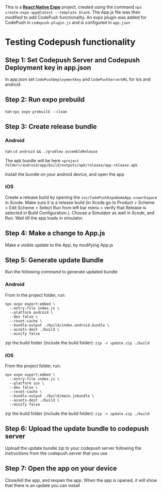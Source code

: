 This is a [**React Native Expo**](https://docs.expo.dev/) project, created using the command `npx create-expo-app@latest --template blank`. The App.js file was then modified to add CodePush functionality. An expo plugin was added for CodePush in `codepush-plugin.js` and is configured in `app.json`

# Testing Codepush functionality

## Step 1: Set Codepush Server and Codepush Deployment key in app.json

In app.json set `CodePushDeploymentKey` and `CodePushServerURL` for ios and android. 

## Step 2: Run expo prebuild

run `npx expo prebuild --clean`

## Step 3: Create release bundle 

### Android

run `cd android && ./gradlew assembleRelease` 

The apk bundle will be here `<project folder>/android/app/build/outputs/apk/release/app-release.apk`

Install the bundle on your android device, and open the app

### iOS

Create a release build by opening the `ios/CodePushExpoDemoApp.xcworkspace` in Xcode. Make sure it is a release build (in Xcode go to Product > Scheme > Edit Scheme > Select Run from left bar menu > verify that Release is selected in Build Configuration.). Choose a Simulator as well in Xcode, and Run. Wait till the app loads in simulator.

## Step 4: Make a change to App.js

Make a visible update to the App, by modifying App.js

## Step 5: Generate update Bundle

Run the following command to generate updated bundle

### Android

From in the project folder, run:

```
npx expo export:embed \
  --entry-file index.js \
  --platform android \
  --dev false \
  --reset-cache \
  --bundle-output ./build/index.android.bundle \
  --assets-dest ./build \
  --minify false
```

zip the build folder (include the build folder): `zip -r update.zip ./build`

### iOS

From the project folder, run:

```
npx expo export:embed \
  --entry-file index.js \
  --platform ios \
  --dev false \
  --reset-cache \
  --bundle-output ./build/main.jsbundle \
  --assets-dest ./build \
  --minify false
```

zip the build folder (include the build folder): `zip -r update.zip ./build`

## Step 6: Upload the update bundle to codepush server

Upload the update bundle zip to your codepush server following the instructions from the codepush server that you use

## Step 7: Open the app on your device

Close/kill the app, and reopen the app. When the app is opened, it will show that there is an update you can install


